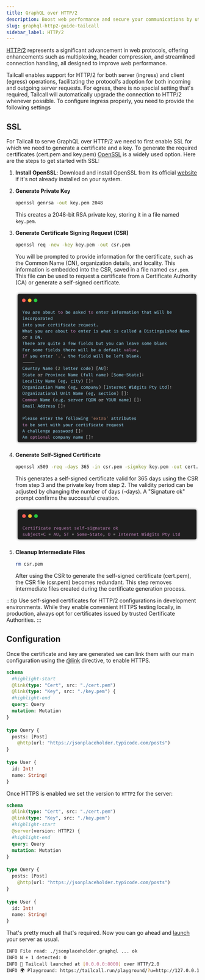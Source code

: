 ```yaml
---
title: GraphQL over HTTP/2
description: Boost web performance and secure your communications by utilizing HTTP/2 with Tailcall GraphQL.
slug: graphql-http2-guide-tailcall
sidebar_label: HTTP/2
---
```


[HTTP/2](https://www.cloudflare.com/en-in/learning/performance/http2-vs-http1.1/) represents a significant advancement in web protocols, offering enhancements such as multiplexing, header compression, and streamlined connection handling, all designed to improve web performance.

Tailcall enables support for HTTP/2 for both server (ingress) and client (egress) operations, facilitating the protocol's adoption for both incoming and outgoing server requests. For egress, there is no special setting that's required, Tailcall will automatically upgrade the connection to HTTP/2 whenever possible. To configure ingress properly, you need to provide the following settings

## SSL

For Tailcall to serve GraphQL over HTTP/2 we need to first enable SSL for which we need to generate a certificate and a key. To generate the required certificates (cert.pem and key.pem) [OpenSSL](https://www.openssl.org/source/) is a widely used option. Here are the steps to get started with SSL:

1. **Install OpenSSL**: Download and install OpenSSL from its official [website](https://www.openssl.org/source/) if it's not already installed on your system.

2. **Generate Private Key**

   ```bash
   openssl genrsa -out key.pem 2048
   ```

   This creates a 2048-bit RSA private key, storing it in a file named `key.pem`.

3. **Generate Certificate Signing Request (CSR)**

   ```bash
   openssl req -new -key key.pem -out csr.pem
   ```

   You will be prompted to provide information for the certificate, such as the Common Name (CN), organization details, and locality. This information is embedded into the CSR, saved in a file named `csr.pem`. This file can be used to request a certificate from a Certificate Authority (CA) or generate a self-signed certificate.

   ![http2-csr.png](../static/images/docs/http2-csr.png)

4. **Generate Self-Signed Certificate**

   ```bash
   openssl x509 -req -days 365 -in csr.pem -signkey key.pem -out cert.pem
   ```

   This generates a self-signed certificate valid for 365 days using the CSR from step 3 and the private key from step 2. The validity period can be adjusted by changing the number of days (-days). A "Signature ok" prompt confirms the successful creation.

   ![http/2-cert.png](../static/images/docs/http2-cert.png)

5. **Cleanup Intermediate Files**

   ```bash
   rm csr.pem
   ```

   After using the CSR to generate the self-signed certificate (cert.pem), the CSR file (csr.pem) becomes redundant. This step removes intermediate files created during the certificate generation process.

:::tip
Use self-signed certificates for HTTP/2 configurations in development environments. While they enable convenient HTTPS testing locally, in production, always opt for certificates issued by trusted Certificate Authorities.
:::

## Configuration

Once the certificate and key are generated we can link them with our main configuration using the [@link](/docs/directives.md#link-directive) directive, to enable HTTPS.

```graphql showLineNumbers
schema
  #highlight-start
  @link(type: "Cert", src: "./cert.pem")
  @link(type: "Key", src: "./key.pem") {
  #highlight-end
  query: Query
  mutation: Mutation
}

type Query {
  posts: [Post]
    @http(url: "https://jsonplaceholder.typicode.com/posts")
}

type User {
  id: Int!
  name: String!
}
```

Once HTTPS is enabled we set the version to `HTTP2` for the server:

```graphql showLineNumbers
schema
  @link(type: "Cert", src: "./cert.pem")
  @link(type: "Key", src: "./key.pem")
  #highlight-start
  @server(version: HTTP2) {
  #highlight-end
  query: Query
  mutation: Mutation
}

type Query {
  posts: [Post]
    @http(url: "https://jsonplaceholder.typicode.com/posts")
}

type User {
  id: Int!
  name: String!
}
```

That's pretty much all that's required. Now you can go ahead and [launch](/docs/getting-started.mdx#starting-the-graphql-server) your server as usual.

```bash
INFO File read: ./jsonplaceholder.graphql ... ok
INFO N + 1 detected: 0
INFO 🚀 Tailcall launched at [0.0.0.0:8000] over HTTP/2.0
INFO 🌍 Playground: https://tailcall.run/playground/?u=http://127.0.0.1:8000/graphql
```
